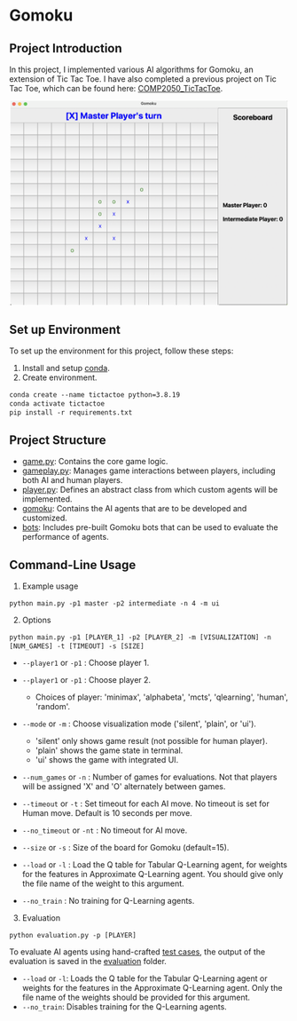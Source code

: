 # Gomoku
## Project Introduction

In this project, I implemented various AI algorithms for Gomoku, an extension of Tic Tac Toe. I have also completed a previous project on Tic Tac Toe, which can be found here: [COMP2050_TicTacToe](https://github.com/Thanh-WuTan/COMP2050_TicTacToe). 

<p align="center">
  <img src="gomoku.png" width=500/>
</p>


## Set up Environment
To set up the environment for this project, follow these steps: 
1. Install and setup [conda](https://docs.anaconda.com/free/miniconda/#quick-command-line-install).
2. Create environment.
```
conda create --name tictactoe python=3.8.19
conda activate tictactoe
pip install -r requirements.txt
```

## Project Structure

* [game.py](project/game.py): Contains the core game logic.
* [gameplay.py](project/gameplay.py): Manages game interactions between players, including both AI and human players.
* [player.py](project/player.py): Defines an abstract class from which custom agents will be implemented.
* [gomoku](project/gomoku): Contains the AI agents that are to be developed and customized.
* [bots](project/gomoku/bots): Includes pre-built Gomoku bots that can be used to evaluate the performance of agents.

## Command-Line Usage

1. Example usage
```
python main.py -p1 master -p2 intermediate -n 4 -m ui
```
2. Options
```
python main.py -p1 [PLAYER_1] -p2 [PLAYER_2] -m [VISUALIZATION] -n [NUM_GAMES] -t [TIMEOUT] -s [SIZE]
```

+ `--player1` or `-p1` : Choose player 1.
+ `--player1` or `-p1` : Choose player 2.
    + Choices of player: 'minimax', 'alphabeta', 'mcts', 'qlearning', 'human', 'random'.
+ `--mode` or `-m` : Choose visualization mode ('silent', 'plain', or 'ui'). 
    + 'silent' only shows game result (not possible for human player). 
    + 'plain' shows the game state in terminal. 
    + 'ui' shows the game with integrated UI.

+ `--num_games` or `-n` : Number of games for evaluations. Not that players will be assigned 'X' and 'O' alternately between games.
+ `--timeout` or `-t` : Set timeout for each AI move. No timeout is set for Human move. Default is 10 seconds per move.
+ `--no_timeout` or `-nt` :  No timeout for AI move.
+ `--size` or `-s` : Size of the board for Gomoku (default=15).
+ `--load` or `-l` : Load the Q table for Tabular Q-Learning agent, for weights for the features in Approximate Q-Learning agent. You should give only the file name of the weight to this argument.
+ `--no_train` : No training for Q-Learning agents.

3. Evaluation
```
python evaluation.py -p [PLAYER] 
```

To evaluate AI agents using hand-crafted [test cases](project/evaluation.py), the output of the evaluation is saved in the [evaluation](evaluation) folder.  
* `--load` or `-l`: Loads the Q table for the Tabular Q-Learning agent or weights for the features in the Approximate Q-Learning agent. Only the file name of the weights should be provided for this argument.  
* `--no_train`: Disables training for the Q-Learning agents.
